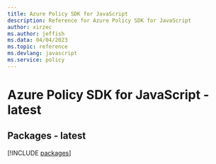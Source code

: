 ```yaml
---
title: Azure Policy SDK for JavaScript
description: Reference for Azure Policy SDK for JavaScript
author: xirzec
ms.author: jeffish
ms.data: 04/04/2023
ms.topic: reference
ms.devlang: javascript
ms.service: policy
---
```

# Azure Policy SDK for JavaScript - latest
## Packages - latest
[!INCLUDE [packages](policy-index.md)]